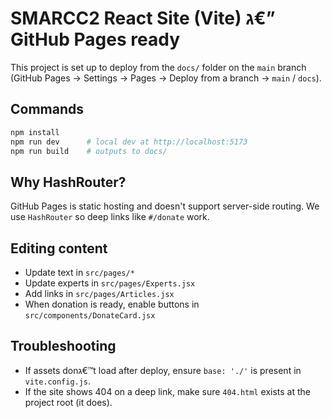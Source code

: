 # SMARCC2 React Site (Vite) ג€” GitHub Pages ready

This project is set up to deploy from the `docs/` folder on the `main` branch (GitHub Pages -> Settings -> Pages -> Deploy from a branch -> `main` / `docs`).

## Commands
```bash
npm install
npm run dev      # local dev at http://localhost:5173
npm run build    # outputs to docs/
```

## Why HashRouter?
GitHub Pages is static hosting and doesn't support server-side routing.
We use `HashRouter` so deep links like `#/donate` work.

## Editing content
- Update text in `src/pages/*`
- Update experts in `src/pages/Experts.jsx`
- Add links in `src/pages/Articles.jsx`
- When donation is ready, enable buttons in `src/components/DonateCard.jsx`

## Troubleshooting
- If assets donג€™t load after deploy, ensure `base: './'` is present in `vite.config.js`.
- If the site shows 404 on a deep link, make sure `404.html` exists at the project root (it does).
